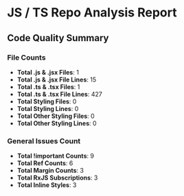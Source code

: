 # JS / TS Repo Analysis Report

## Code Quality Summary

### File Counts

- **Total .js & .jsx Files**: 1
- **Total .js & .jsx File Lines**: 15
- **Total .ts & .tsx Files**: 1
- **Total .ts & .tsx File Lines**: 427
- **Total Styling Files**: 0
- **Total Styling Lines**: 0
- **Total Other Styling Files**: 0
- **Total Other Styling Lines**: 0

### General Issues Count

- **Total !important Counts**: 9
- **Total Ref Counts**: 6
- **Total Margin Counts**: 3
- **Total RxJS Subscriptions**: 3
- **Total Inline Styles**: 3
